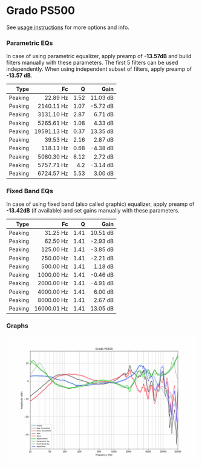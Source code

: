 # Grado PS500
See [usage instructions](https://github.com/jaakkopasanen/AutoEq#usage) for more options and info.

### Parametric EQs
In case of using parametric equalizer, apply preamp of **-13.57dB** and build filters manually
with these parameters. The first 5 filters can be used independently.
When using independent subset of filters, apply preamp of **-13.57 dB**.

| Type    | Fc          |    Q | Gain     |
|--------:|------------:|-----:|---------:|
| Peaking | 22.89 Hz    | 1.52 | 11.03 dB |
| Peaking | 2140.11 Hz  | 1.07 | -5.72 dB |
| Peaking | 3131.10 Hz  | 2.87 | 6.71 dB  |
| Peaking | 5265.61 Hz  | 1.08 | 4.33 dB  |
| Peaking | 19591.13 Hz | 0.37 | 13.35 dB |
| Peaking | 39.53 Hz    | 2.16 | 2.87 dB  |
| Peaking | 118.11 Hz   | 0.68 | -4.38 dB |
| Peaking | 5080.30 Hz  | 6.12 | 2.72 dB  |
| Peaking | 5757.71 Hz  | 4.2  | -3.14 dB |
| Peaking | 6724.57 Hz  | 5.53 | 3.00 dB  |

### Fixed Band EQs
In case of using fixed band (also called graphic) equalizer, apply preamp of **-13.42dB**
(if available) and set gains manually with these parameters.

| Type    | Fc          |    Q | Gain     |
|--------:|------------:|-----:|---------:|
| Peaking | 31.25 Hz    | 1.41 | 10.51 dB |
| Peaking | 62.50 Hz    | 1.41 | -2.93 dB |
| Peaking | 125.00 Hz   | 1.41 | -3.85 dB |
| Peaking | 250.00 Hz   | 1.41 | -2.21 dB |
| Peaking | 500.00 Hz   | 1.41 | 1.18 dB  |
| Peaking | 1000.00 Hz  | 1.41 | -0.46 dB |
| Peaking | 2000.00 Hz  | 1.41 | -4.91 dB |
| Peaking | 4000.00 Hz  | 1.41 | 6.00 dB  |
| Peaking | 8000.00 Hz  | 1.41 | 2.67 dB  |
| Peaking | 16000.01 Hz | 1.41 | 13.05 dB |

### Graphs
![](./Grado%20PS500.png)